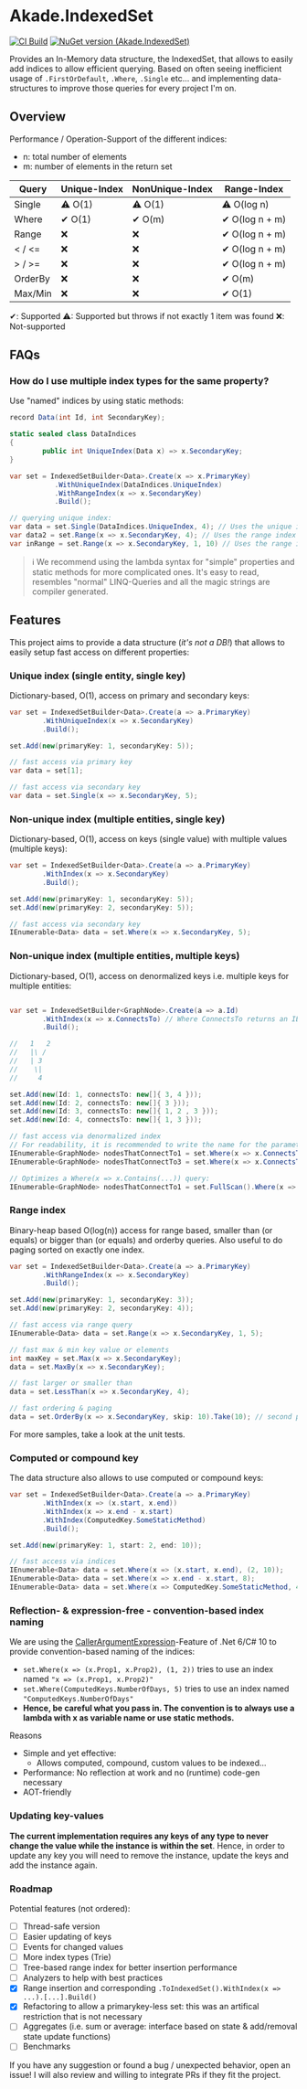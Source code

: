 ﻿# Akade.IndexedSet

[![CI Build](https://github.com/akade/Akade.IndexedSet/actions/workflows/ci-build.yml/badge.svg?branch=master)](https://github.com/akade/Akade.IndexedSet/actions/workflows/ci-build.yml)
[![NuGet version (Akade.IndexedSet)](https://img.shields.io/nuget/v/Akade.IndexedSet.svg)](https://www.nuget.org/packages/Akade.IndexedSet/)

Provides an In-Memory data structure, the IndexedSet, that allows to easily add indices to allow efficient querying. Based on often seeing inefficient usage of 
`.FirstOrDefault`, `.Where`, `.Single` etc... and implementing data-structures to improve those queries for every project I'm on.

## Overview

Performance / Operation-Support of the different indices:

- n: total number of elements
- m: number of elements in the return set

| Query   | Unique-Index | NonUnique-Index | Range-Index     |
| ------  | ------------ | --------------- | --------------- |
| Single  | ⚠ O(1)      | ⚠ O(1)         | ⚠ O(log n)    |
| Where   | ✔ O(1)       | ✔ O(m)         | ✔ O(log n + m) |
| Range   | ❌           | ❌             | ✔ O(log n + m)  |
| < / <=  | ❌           | ❌             | ✔ O(log n + m)  |
| > / >=  | ❌           | ❌             | ✔ O(log n + m)  |
| OrderBy | ❌           | ❌             | ✔ O(m)          |
| Max/Min | ❌           | ❌             | ✔ O(1)          |

✔: Supported
⚠: Supported but throws if not exactly 1 item was found
❌: Not-supported


## FAQs

### How do I use multiple index types for the same property?

Use "named" indices by using static methods:

```csharp
record Data(int Id, int SecondaryKey);

static sealed class DataIndices
{
        public int UniqueIndex(Data x) => x.SecondaryKey;
}

var set = IndexedSetBuilder<Data>.Create(x => x.PrimaryKey)
           .WithUniqueIndex(DataIndices.UniqueIndex)
           .WithRangeIndex(x => x.SecondaryKey)
           .Build();

// querying unique index:
var data = set.Single(DataIndices.UniqueIndex, 4); // Uses the unique index
var data2 = set.Range(x => x.SecondaryKey, 4); // Uses the range index
var inRange = set.Range(x => x.SecondaryKey, 1, 10) // Uses the range index
```

> ℹ We recommend using the lambda syntax for "simple" properties and static methods for more complicated ones. It's easy to read, resembles "normal" LINQ-Queries and all the magic strings are compiler generated.

## Features
This project aims to provide a data structure (*it's not a DB!*) that allows to easily setup fast access on different properties:
### Unique index (single entity, single key)
Dictionary-based, O(1), access on primary and secondary keys:

```csharp
var set = IndexedSetBuilder<Data>.Create(a => a.PrimaryKey)
        .WithUniqueIndex(x => x.SecondaryKey)
        .Build();

set.Add(new(primaryKey: 1, secondaryKey: 5));

// fast access via primary key
var data = set[1];

// fast access via secondary key
var data = set.Single(x => x.SecondaryKey, 5);
```

### Non-unique index (multiple entities, single key)
Dictionary-based, O(1), access on keys (single value) with multiple values (multiple keys):

```csharp
var set = IndexedSetBuilder<Data>.Create(a => a.PrimaryKey)
        .WithIndex(x => x.SecondaryKey)
        .Build();

set.Add(new(primaryKey: 1, secondaryKey: 5));
set.Add(new(primaryKey: 2, secondaryKey: 5));

// fast access via secondary key
IEnumerable<Data> data = set.Where(x => x.SecondaryKey, 5);
```

### Non-unique index (multiple entities, multiple keys)
Dictionary-based, O(1), access on denormalized keys i.e. multiple keys for multiple entities:
```csharp

var set = IndexedSetBuilder<GraphNode>.Create(a => a.Id)
        .WithIndex(x => x.ConnectsTo) // Where ConnectsTo returns an IEnumerable<int>
        .Build();

//   1   2
//   |\ /
//   | 3
//    \|
//     4

set.Add(new(Id: 1, connectsTo: new[]{ 3, 4 }));
set.Add(new(Id: 2, connectsTo: new[]{ 3 }));
set.Add(new(Id: 3, connectsTo: new[]{ 1, 2 , 3 }));
set.Add(new(Id: 4, connectsTo: new[]{ 1, 3 }));

// fast access via denormalized index
// For readability, it is recommended to write the name for the parameter contains
IEnumerable<GraphNode> nodesThatConnectTo1 = set.Where(x => x.ConnectsTo, contains: 1); // returns nodes 3 & 4
IEnumerable<GraphNode> nodesThatConnectTo3 = set.Where(x => x.ConnectsTo, contains: 1); // returns nodes 1 & 2 & 3

// Optimizes a Where(x => x.Contains(...)) query:
IEnumerable<GraphNode> nodesThatConnectTo1 = set.FullScan().Where(x => x.ConnectsTo.Contains(1)); // returns nodes 3 & 4, but enumerates through the entire set
```

### Range index
Binary-heap based O(log(n)) access for range based, smaller than (or equals) or bigger than (or equals) and orderby queries. Also useful to do paging sorted on exactly one index.

```csharp
var set = IndexedSetBuilder<Data>.Create(a => a.PrimaryKey)
        .WithRangeIndex(x => x.SecondaryKey)
        .Build();

set.Add(new(primaryKey: 1, secondaryKey: 3));
set.Add(new(primaryKey: 2, secondaryKey: 4));

// fast access via range query
IEnumerable<Data> data = set.Range(x => x.SecondaryKey, 1, 5);

// fast max & min key value or elements
int maxKey = set.Max(x => x.SecondaryKey);
data = set.MaxBy(x => x.SecondaryKey);

// fast larger or smaller than
data = set.LessThan(x => x.SecondaryKey, 4);

// fast ordering & paging
data = set.OrderBy(x => x.SecondaryKey, skip: 10).Take(10); // second page of 10 elements
```
For more samples, take a look at the unit tests.

### Computed or compound key

The data structure also allows to use computed or compound keys:

```csharp
var set = IndexedSetBuilder<Data>.Create(a => a.PrimaryKey)
        .WithIndex(x => (x.start, x.end))
        .WithIndex(x => x.end - x.start)
        .WithIndex(ComputedKey.SomeStaticMethod)
        .Build();

set.Add(new(primaryKey: 1, start: 2, end: 10));

// fast access via indices
IEnumerable<Data> data = set.Where(x => (x.start, x.end), (2, 10));
IEnumerable<Data> data = set.Where(x => x.end - x.start, 8);
IEnumerable<Data> data = set.Where(x => ComputedKey.SomeStaticMethod, 42);
```

### Reflection- & expression-free - convention-based index naming

We are using the [CallerArgumentExpression](https://docs.microsoft.com/en-us/dotnet/api/system.runtime.compilerservices.callerargumentexpressionattribute)-Feature 
of .Net 6/C# 10 to provide convention-based naming of the indices:
- `set.Where(x => (x.Prop1, x.Prop2), (1, 2))` tries to use an index named `"x => (x.Prop1, x.Prop2)"`
- `set.Where(ComputedKeys.NumberOfDays, 5)` tries to use an index named `"ComputedKeys.NumberOfDays"`
- **Hence, be careful what you pass in. The convention is to always use a lambda with x as variable name or use static methods.**

Reasons
- Simple and yet effective:
  - Allows computed, compound, custom values to be indexed...
- Performance: No reflection at work and no (runtime) code-gen necessary
- AOT-friendly

### Updating key-values
**The current implementation requires any keys of any type to never change the value while the instance is within the set**. Hence, in order to update any key you will need to remove the instance, update the keys and add the instance again.

### Roadmap
Potential features (not ordered):
- [ ] Thread-safe version
- [ ] Easier updating of keys
- [ ] Events for changed values
- [ ] More index types (Trie)
- [ ] Tree-based range index for better insertion performance
- [ ] Analyzers to help with best practices
- [x] Range insertion and corresponding `.ToIndexedSet().WithIndex(x => ...).[...].Build()`
- [x] Refactoring to allow a primarykey-less set: this was an artifical restriction that is not necessary
- [ ] Aggregates (i.e. sum or average: interface based on state & add/removal state update functions)
- [ ] Benchmarks

If you have any suggestion or found a bug / unexpected behavior, open an issue! I will also review and willing to integrate PRs if they fit the project.
